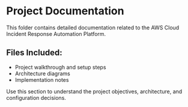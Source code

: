# Project Documentation

This folder contains detailed documentation related to the AWS Cloud Incident Response Automation Platform.

## Files Included:
- Project walkthrough and setup steps
- Architecture diagrams
- Implementation notes

Use this section to understand the project objectives, architecture, and configuration decisions.
